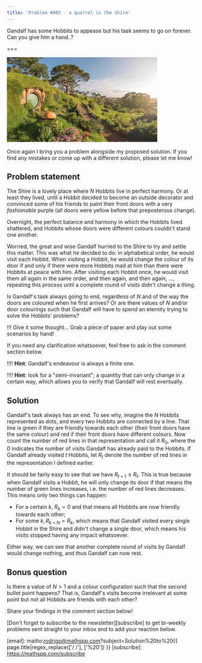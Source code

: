 ```yaml
---
title: 'Problem #003 - a quarrel in the Shire'
---
```


Gandalf has some Hobbits to appease but his task seems to go on forever. Can you give him a hand..?

<!-- v -->

===

![A picture of the Shire](shire.jpg)

Once again I bring you a problem alongside my proposed solution. If you find any mistakes or come up with a different solution, please let me know!

<!-- ^ -->


## Problem statement

The Shire is a lovely place where $N$ Hobbits live in perfect harmony. Or at least they lived, until a Hobbit decided to become an outside decorator and convinced some of his friends to paint their front doors with a very _fashionable_ purple (all doors were yellow before that preposterous change).

Overnight, the perfect balance and harmony in which the Hobbits lived shattered, and Hobbits whose doors were different colours couldn't stand one another.

Worried, the great and wise Gandalf hurried to the Shire to try and settle this matter. This was what he decided to do: in alphabetical order, he would visit each Hobbit. When visiting a Hobbit, he would change the colour of its door if and only if there were more Hobbits mad at him than there were Hobbits at peace with him. After visiting each Hobbit once, he would visit them all again in the same order, and then again, and then again, ..., repeating this process until a complete round of visits didn't change a thing.

Is Gandalf's task always going to end, regardless of $N$ and of the way the doors are coloured when he first arrives? Or are there values of $N$ and/or door colourings such that Gandalf will have to spend an eternity trying to solve the Hobbits' problems?

!!! Give it some thought... Grab a piece of paper and play out some scenarios by hand!

If you need any clarification whatsoever, feel free to ask in the comment section below.

!!!! **Hint**: Gandalf's endeavour is always a finite one.

!!!! **Hint**: look for a "semi-invariant"; a quantity that can only change in a certain way, which allows you to verify that Gandalf will rest eventually.


## Solution

Gandalf's task always has an end. To see why, imagine the $N$ Hobbits represented as dots, and every two Hobbits are connected by a line. That line is green if they are friendly towards each other (their front doors have the same colour) and red if their front doors have different colours. Now count the number of red lines in that representation and call it $R_0$, where the $0$ indicates the number of visits Gandalf has already paid to the Hobbits. If Gandalf already visited $t$ Hobbits, let $R_t$ denote the number of red lines in the representation I defined earlier.

It should be fairly easy to see that we have $R_{t+1} \leq R_t$. This is true because when Gandalf visits a Hobbit, he will only change its door if that means the number of green lines increases, i.e. the number of red lines decreases. This means only two things can happen:

 - For a certain $k$, $R_k = 0$ and that means all Hobbits are now friendly towards each other;
 - For some $k, R_{k+N} = R_k$, which means that Gandalf visited every single Hobbit in the Shire and didn't change a single door, which means his visits stopped having any impact whatsoever.

Either way, we can see that another complete round of visits by Gandalf would change nothing, and thus Gandalf can now rest.


## Bonus question

Is there a value of $N > 1$ and a colour configuration such that the second bullet point happens?
That is, Gandalf's visits become irrelevant at some point but not all Hobbits are friends with each other?

<!-- v -->

Share your findings in the comment section below!


[Don't forget to subscribe to the newsletter][subscribe] to get bi-weekly
problems sent straight to your inbox and to add your reaction below.

[email]: mailto:rodrigo@mathspp.com?subject=Solution%20to%20{{ page.title|regex_replace(['/ /'], ['%20']) }}
[subscribe]: https://mathspp.com/subscribe

<!-- ^ -->
